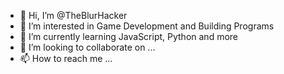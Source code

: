 - 👋 Hi, I’m @TheBlurHacker
- 👀 I’m interested in Game Development and Building Programs
- 🌱 I’m currently learning JavaScript, Python and more
- 💞️ I’m looking to collaborate on ...
- 📫 How to reach me ...

<!---
TheBlurHacker/TheBlurHacker is a ✨ special ✨ repository because its `README.md` (this file) appears on your GitHub profile.
You can click the Preview link to take a look at your changes.
--->
